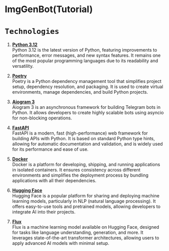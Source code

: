 # ImgGenBot(Tutorial)
# `Technologies`

1. **[Python 3.12](https://docs.python.org/3.12/whatsnew/3.12.html)**  
   Python 3.12 is the latest version of Python, featuring improvements to performance, error messages, and new syntax features. It remains one of the most popular programming languages due to its readability and versatility.

2. **[Poetry](https://python-poetry.org/)**  
   Poetry is a Python dependency management tool that simplifies project setup, dependency resolution, and packaging. It is used to create virtual environments, manage dependencies, and build Python projects.

3. **[Aiogram 3](https://docs.aiogram.dev/en/latest/)**  
   Aiogram 3 is an asynchronous framework for building Telegram bots in Python. It allows developers to create highly scalable bots using asyncio for non-blocking operations.

4. **[FastAPI](https://fastapi.tiangolo.com/)**  
   FastAPI is a modern, fast (high-performance) web framework for building APIs with Python. It is based on standard Python type hints, allowing for automatic documentation and validation, and is widely used for its performance and ease of use.

5. **[Docker](https://www.docker.com/)**  
   Docker is a platform for developing, shipping, and running applications in isolated containers. It ensures consistency across different environments and simplifies the deployment process by bundling applications with all their dependencies.

6. **[Hugging Face](https://huggingface.co/)**  
   Hugging Face is a popular platform for sharing and deploying machine learning models, particularly in NLP (natural language processing). It offers easy-to-use tools and pretrained models, allowing developers to integrate AI into their projects.

7. **[Flux](https://huggingface.co/black-forest-labs/FLUX.1-schnell/)**  
   Flux is a machine learning model available on Hugging Face, designed for tasks like language understanding, generation, and more. It leverages state-of-the-art transformer architectures, allowing users to apply advanced AI models with minimal setup.




